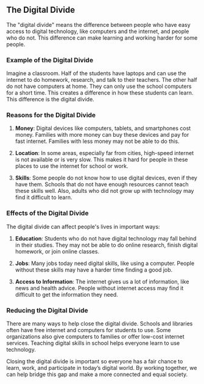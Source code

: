 ## The Digital Divide

The "digital divide" means the difference between people who have easy access to digital technology, like computers and the internet, and people who do not. This difference can make learning and working harder for some people.

### Example of the Digital Divide

Imagine a classroom. Half of the students have laptops and can use the internet to do homework, research, and talk to their teachers. The other half do not have computers at home. They can only use the school computers for a short time. This creates a difference in how these students can learn. This difference is the digital divide.

### Reasons for the Digital Divide

1. **Money**: Digital devices like computers, tablets, and smartphones cost money. Families with more money can buy these devices and pay for fast internet. Families with less money may not be able to do this.

2. **Location**: In some areas, especially far from cities, high-speed internet is not available or is very slow. This makes it hard for people in these places to use the internet for school or work.

3. **Skills**: Some people do not know how to use digital devices, even if they have them. Schools that do not have enough resources cannot teach these skills well. Also, adults who did not grow up with technology may find it difficult to learn.

### Effects of the Digital Divide

The digital divide can affect people's lives in important ways:

1. **Education**: Students who do not have digital technology may fall behind in their studies. They may not be able to do online research, finish digital homework, or join online classes.

2. **Jobs**: Many jobs today need digital skills, like using a computer. People without these skills may have a harder time finding a good job.

3. **Access to Information**: The internet gives us a lot of information, like news and health advice. People without internet access may find it difficult to get the information they need.

### Reducing the Digital Divide

There are many ways to help close the digital divide. Schools and libraries often have free internet and computers for students to use. Some organizations also give computers to families or offer low-cost internet services. Teaching digital skills in school helps everyone learn to use technology.

Closing the digital divide is important so everyone has a fair chance to learn, work, and participate in today’s digital world. By working together, we can help bridge this gap and make a more connected and equal society.